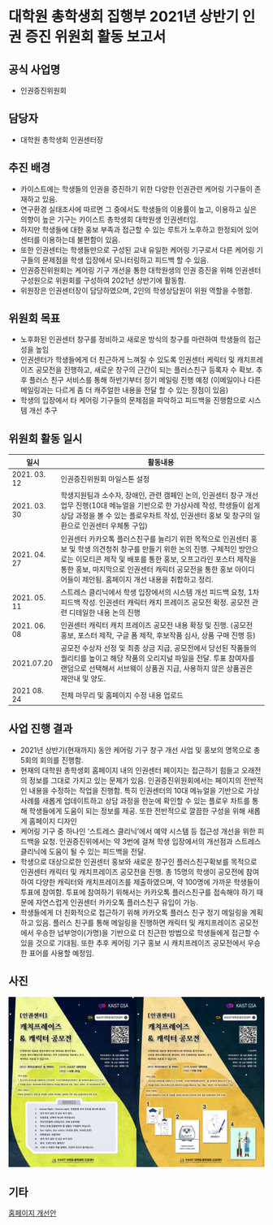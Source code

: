 대학원 총학생회 집행부 2021년 상반기 인권 증진 위원회 활동 보고서
===

## 공식 사업명
- 인권증진위원회

## 담당자
- 대학원 총학생회 인권센터장

## 추진 배경
- 카이스트에는 학생들의 인권을 증진하기 위한 다양한 인권관련 케어링 기구들이 존재하고 있음. 
- 연구환경 실태조사에 따르면 그 중에서도 학생들의 이용률이 높고, 이용하고 싶은 의향이 높은 기구는 카이스트 총학생회 대학원생 인권센터임. 
- 하지만 학생들에 대한 홍보 부족과 접근할 수 있는 루트가 노후하고 한정되어 있어 센터를 이용하는데 불편함이 있음. 
- 또한 인권센터는 학생들만으로 구성된 교내 유일한 케어링 기구로서 다른 케어링 기구들의 문제점을 학생 입장에서 모니터링하고 피드백 할 수 있음. 
- 인권증진위원회는 케어링 기구 개선을 통한 대학원생의 인권 증진을 위해 인권센터 구성원으로 위원회를 구성하여 2021년 상반기에 활동함. 
- 위원장은 인권센터장이 담당하였으며, 2인의 학생상담원이 위원 역할을 수행함. 

## 위원회 목표
- 노후화된 인권센터 창구를 정비하고 새로운 방식의 창구를 마련하여 학생들의 접근성을 높임
- 인권센터가 학생들에게 더 친근하게 느껴질 수 있도록 인권센터 케릭터 및 캐치프레이즈 공모전을 진행하고, 새로운 창구의 근간이 되는 플러스친구 등록자 수 확보. 추후 플러스 친구 서비스를 통해 하반기부터 정기 메일링 진행 예정 (이메일이나 다른 메일링과는 다르게 좀 더 캐주얼한 내용을 전달 할 수 있는 장점이 있음)
- 학생의 입장에서 타 케어링 기구들의 문제점을 파악하고 피드백을 진행함으로 시스템 개선 추구

## 위원회 활동 일시
| 일시 | 활동내용 |
|---|---|
| 2021. 03. 12 | 인권증진위원회 마일스톤 설정 |
| 2021. 03. 30 | 학생지원팀과 소수자, 장애인, 관련 캠페인 논의, 인권센터 창구 개선 업무 진행(10대 메뉴얼을 기반으로 한 가상사례 작성, 학생들이 쉽게 상담 과정을 볼 수 있는 플로우차트 작성, 인권센터 홍보 및 창구의 일환으로 인권센터 우체통 구입) |
| 2021. 04. 27 | 인권센터 카카오톡 플러스친구를 늘리기 위한 목적으로 인권센터 홍보 및 학생 의견청취 창구를 만들기 위한 논의 진행. 구체적인 방안으로는 이모티콘 제작 및 배포를 통한 홍보, 오프고라인 포스터 제작을 통한 홍보, 마지막으로 인권센터 캐릭터 공모전을 통한 홍보 아이디어들이 제안됨. 홈페이지 개선 내용을 취합하고 정리. |
| 2021. 05. 11 | 스트레스 클리닉에서 학생 입장에서의 시스템 개선 피드백 요청, 1차 피드백 작성. 인권센터 캐릭터 캐치 프레이즈 공모전 확정. 공모전 관련 디테일한 내용 논의 진행 |
| 2021. 06. 08 | 인권센터 캐릭터 캐치 프레이즈 공모전 내용 확정 및 진행. (공모전 홍보, 포스터 제작, 구글 폼 제작, 후보작품 심사, 상품 구매 진행 등) |
| 2021.07.20 | 공모전 수상자 선정 및 최종 상금 지급, 공모전에서 당선된 작품들의 퀄리티를 높이고 해당 작품의 오리지널 파일을 전달. 투표 참여자를 랜덤으로 선택해서 서브웨이 상품권 지급, 사용하지 않은 상품권은 재안내 및 양도. |
| 2021 08. 24 | 전체 마무리 및 홈페이지 수정 내용 업로드 |

## 사업 진행 결과
- 2021년 상반기(현재까지) 동안 케어링 기구 창구 개선 사업 및 홍보의 명목으로 총 5회의 회의를 진행함. 
- 현재의 대학원 총학생회 홈페이지 내의 인권센터 페이지는 접근하기 힘들고 오래전의 정보를 그대로 가지고 있는 문제가 있음. 인권증진위원회에서는 페이지의 전반적인 내용을 수정하는 작업을 진행함. 특히 인권센터의 10대 메뉴얼을 기반으로 가상사례를 새롭게 업데이트하고 상담 과정을 한눈에 확인할 수 있는 플로우 차트를 통해 학생들에게 도움이 되는 정보를 제공. 또한 전반적으로 깔끔한 구성을 위해 새롭게 홈페이지 디자인 
- 케어링 기구 중 하나인 ‘스트레스 클리닉’에서 예약 시스템 등 접근성 개선을 위한 피드백을 요청. 인권증진위에서는 약 3번에 걸쳐 학생 입장에서의 개선점과 스트레스 클리닉에 도움이 될 수 있는 피드백을 전달. 
- 학생으로 대상으로한 인권센터 홍보와 새로운 창구인 플러스친구확보를 목적으로 인권센터 캐릭터 및 캐치프레이즈 공모전을 진행. 총 15명의 학생이 공모전에 참여하여 다양한 캐릭터와 캐치프레이즈를 제출하였으며, 약 100명에 가까운 학생들이 투표에 참여함. 투표에 참여하기 위해서는 카카오톡 플러스친구를 접속해야 하기 때문에 자연스럽게 인권센터 카카오톡 플러스친구 유입이 가능. 
- 학생들에게 더 친화적으로 접근하기 위해 카카오톡 플러스 친구 정기 메일링을 계획하고 있음. 플러스 친구를 통해 메일링을 진행하면 캐릭터 및 캐치프레이즈 공모전에서 우승한 넙부엉이(가명)을 기반으로 더 친근한 방법으로 학생들에게 접근할 수 있을 것으로 기대됨. 또한 추후 케어링 기구 홍보 시 캐치프레이즈 공모전에서 우승한 표어를 사용할 예정임. 


## 사진
![인권센터-캐릭터-공모전](../../resources/인권센터-캐릭터공모전.jpg)

## 기타
[홈페이지 개선안](https://docs.google.com/document/d/1AEuKD0kuus4WksGkxT3-yGWVWlu8P3XikZfHpuEHwJM/edit)
